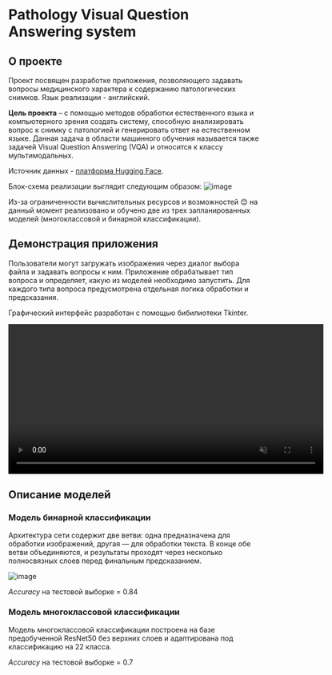 # Pathology Visual Question Answering system

## О проекте

Проект посвящен разработке приложения, позволяющего задавать вопросы медицинского характера к содержанию патологических снимков. Язык реализации - английский.

**Цель проекта** – с помощью методов обработки естественного языка и компьютерного зрения создать систему, способную анализировать вопрос к снимку с патологией и генерировать ответ на естественном языке. Данная задача в области машинного обучения называется также задачей Visual Question Answering (VQA) и относится к классу мультимодальных.

Источник данных - [платформа Hugging Face](https://huggingface.co/datasets/flaviagiammarino/path-vqa).

Блок-схема реализации выглядит следующим образом:
![image](https://github.com/user-attachments/assets/c4f609f7-8038-4852-a323-29579148a719)

Из-за ограниченности вычислительных ресурсов и возможностей :blush: на данный момент реализовано и обучено две из трех запланированных моделей (многоклассовой и бинарной классификации).

## Демонстрация приложения

Пользователи могут загружать изображения через диалог выбора файла и задавать вопросы к ним. Приложение обрабатывает тип вопроса и определяет, какую из моделей необходимо запустить. Для каждого типа вопроса предусмотрена отдельная логика обработки и предсказания.

Графический интерфейс разработан с помощью бибилиотеки Tkinter.

<div align="center">
  <video width="630" height="300" src="https://github.com/user-attachments/assets/a7b3d946-d817-429f-bf04-fbeeb8f6dcd8" autoplay muted controls></video>
</div>

## Описание моделей

### Модель бинарной классификации

Архитектура сети содержит две ветви: одна предназначена для обработки изображений, другая — для обработки текста. В конце обе ветви объединяются, и результаты проходят через несколько полносвязных слоев перед финальным предсказанием. 

![image](https://github.com/user-attachments/assets/e288176e-d503-4c9b-8a46-e9c1d903ace1)

*Accuracy* на тестовой выборке = 0.84


### Модель многоклассовой классификации

Модель многоклассовой классификации построена на базе предобученной ResNet50 без верхних слоев и адаптирована под классификацию на 22 класса.

*Accuracy* на тестовой выборке = 0.7
